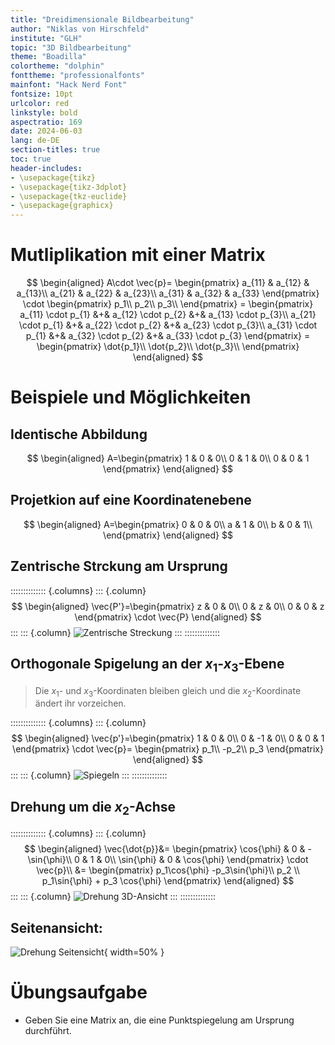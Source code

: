```yaml
---
title: "Dreidimensionale Bildbearbeitung"
author: "Niklas von Hirschfeld"
institute: "GLH"
topic: "3D Bildbearbeitung"
theme: "Boadilla"
colortheme: "dolphin"
fonttheme: "professionalfonts"
mainfont: "Hack Nerd Font"
fontsize: 10pt
urlcolor: red
linkstyle: bold
aspectratio: 169
date: 2024-06-03
lang: de-DE
section-titles: true
toc: true
header-includes:
- \usepackage{tikz}
- \usepackage{tikz-3dplot}
- \usepackage{tkz-euclide}
- \usepackage{graphicx}
---
```


# Mutliplikation mit einer Matrix

$$
\begin{aligned}
A\cdot \vec{p}=
\begin{pmatrix}
a_{11} & a_{12} & a_{13}\\
a_{21} & a_{22} & a_{23}\\
a_{31} & a_{32} & a_{33}
\end{pmatrix} \cdot
\begin{pmatrix}
p_1\\
p_2\\
p_3\\
\end{pmatrix} =
\begin{pmatrix}
a_{11} \cdot p_{1} &+& a_{12} \cdot p_{2} &+& a_{13} \cdot p_{3}\\
a_{21} \cdot p_{1} &+& a_{22} \cdot p_{2} &+& a_{23} \cdot p_{3}\\
a_{31} \cdot p_{1} &+& a_{32} \cdot p_{2} &+& a_{33} \cdot p_{3}
\end{pmatrix} =
\begin{pmatrix}
\dot{p_1}\\
\dot{p_2}\\
\dot{p_3}\\
\end{pmatrix} 
\end{aligned}
$$


# Beispiele und Möglichkeiten

## Identische Abbildung

$$
\begin{aligned}
A=\begin{pmatrix}
1 & 0 & 0\\
0 & 1 & 0\\
0 & 0 & 1
\end{pmatrix}
\end{aligned}
$$


## Projetkion auf eine Koordinatenebene

$$
\begin{aligned}
A=\begin{pmatrix}
0 & 0 & 0\\
a & 1 & 0\\
b & 0 & 1\\
\end{pmatrix}
\end{aligned}
$$

## Zentrische Strckung am Ursprung

:::::::::::::: {.columns}
::: {.column}
$$
\begin{aligned}
\vec{P'}=\begin{pmatrix}
z & 0 & 0\\
0 & z & 0\\
0 & 0 & z
\end{pmatrix} \cdot \vec{P}
\end{aligned}
$$
:::
::: {.column}
![Zentrische Streckung](./assets/streckung.png)
:::
::::::::::::::


## Orthogonale Spigelung an der $x_1$-$x_3$-Ebene

> Die $x_1$- und $x_3$-Koordinaten bleiben gleich und die $x_2$-Koordinate ändert ihr vorzeichen.

:::::::::::::: {.columns}
::: {.column}
$$
\begin{aligned}
\vec{p'}=\begin{pmatrix}
1 & 0 & 0\\
0 & -1 & 0\\
0 & 0 & 1
\end{pmatrix} \cdot \vec{p}=
\begin{pmatrix}
p_1\\
-p_2\\
p_3
\end{pmatrix}
\end{aligned}
$$
:::
::: {.column}
![Spiegeln](./assets/spiegeln.png)
:::
::::::::::::::



## Drehung um die $x_2$-Achse

:::::::::::::: {.columns}
::: {.column}
$$
\begin{aligned}
\vec{\dot{p}}&=
\begin{pmatrix}
\cos{\phi} & 0 & -\sin{\phi}\\
0 & 1 & 0\\
\sin{\phi} & 0 & \cos{\phi}
\end{pmatrix} \cdot \vec{p}\\ &= 
\begin{pmatrix}
p_1\cos{\phi} -p_3\sin{\phi}\\
p_2  \\
p_1\sin{\phi} + p_3 \cos{\phi}
\end{pmatrix}
\end{aligned}
$$
:::
::: {.column}
![Drehung 3D-Ansicht](./assets/drehen_um_x2.png)
:::
::::::::::::::

## Seitenansicht:

![Drehung Seitensicht](./assets/drehen_seitenansich.png){ width=50% }


# Übungsaufgabe

- Geben Sie eine Matrix an, die eine Punktspiegelung am Ursprung durchführt.
